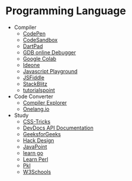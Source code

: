 # Programming Language

- Compiler
  - [CodePen](https://codepen.io/pen/)
  - [CodeSandbox](https://codesandbox.io/)
  - [DartPad](https://dartpad.dev/)
  - [GDB online Debugger](https://www.onlinegdb.com/)
  - [Google Colab](https://colab.google/)
  - [Ideone](https://ideone.com/)
  - [Javascript Playground](https://playcode.io/)
  - [JSFiddle](https://jsfiddle.net/)
  - [StackBlitz](https://stackblitz.com/)
  - [tutorialspoint](https://www.tutorialspoint.com/codingground.htm)
- Code Converter
  - [Compiler Explorer](https://godbolt.org/)
  - [Onelang.io](https://ide.onelang.io/)
- Study
  - [CSS-Tricks](https://css-tricks.com/)
  - [DevDocs API Documentation](https://devdocs.io/)
  - [GeeksforGeeks](https://www.geeksforgeeks.org/)
  - [Hack Design](https://hackdesign.org/)
  - [JavaPoint](https://www.javatpoint.com/)
  - [learn go](https://www.learn-golang.org/)
  - [Learn Perl](https://learn.perl.org/)
  - [Pkl](https://pkl-lang.org/blog/introducing-pkl.html)
  - [W3Schools](https://www.w3schools.com/)
